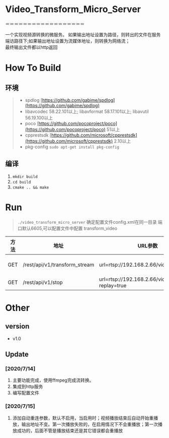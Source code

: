 # Video_Transform_Micro_Server
＝＝＝＝＝＝＝＝＝＝＝＝＝＝＝＝＝＝

一个实现视频源转换的微服务。 如果输出地址设置为路径，则转出的文件在服务端访路径下;如果输出地址设置为流媒体地址，则转换为网络流；  
最终输出文件都以http返回

# How To Build
## 环境
>+ spdlog [https://github.com/gabime/spdlog](https://github.com/gabime/spdlog)
>+ libavcodec 58.22.101以上; libavformat 58.17.101以上; libavutil 56.19.100以上
>+ poco [https://github.com/pocoproject/poco](https://github.com/pocoproject/poco) 51以上
>+ cpprestsdk [https://github.com/microsoft/cpprestsdk](https://github.com/microsoft/cpprestsdk) 2.10以上
>+ pkg-config `sudo apt-get install pkg-config`

## 编译
1. `mkdir build`
2. `cd build`
3. `cmake .. && make`

# Run
> `./video_transform_micro_server` 确定配置文件config.xml在同一目录
> 端口默认6605,可以配置文件中配置
> transform_video

  方法 | 地址 | URL参数 | 返回
  ---- | ---- | ---- | ----
  GET  | /rest/api/v1/transform_stream | url=rtsp://192.168.2.66/video.avi | {code: 200, message: "successful", data: "rtmp://10.10.1.88/live/1"}  
  GET  | /rest/api/v1/stop | url=rtsp://192.168.2.66/video.avi&auto-replay=true | {code: 200, message: "successful"}  

# Other
## version
+ v1.0

## Update

### [2020/7/14]
1. 主要功能完成，使用ffmpeg完成流转换。
2. 集成到http服务
3. 编写配置文件

### [2020/7/15]
1. 添加自动重连参数，默认不启用，当启用时；视频播放结束后自动开始重播放，输出地址不变。第一次播放失败的，在启用情况下不会重播放；第一次播放成功的，后面不管是播放结束还是其它错误都会重播放